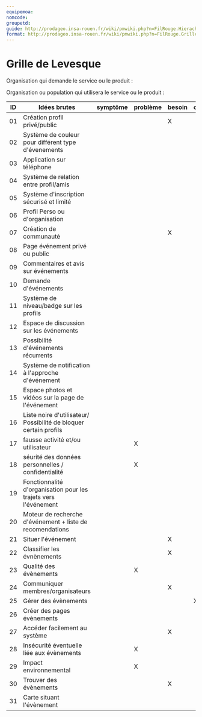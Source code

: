 ```yaml
---
equipemoa: 
nomcode: 
groupetd: 
guide: http://prodageo.insa-rouen.fr/wiki/pmwiki.php?n=FilRouge.HierachiserBesoins
format: http://prodageo.insa-rouen.fr/wiki/pmwiki.php?n=FilRouge.GrilleLevesque
---
```


# Grille de Levesque

Organisation qui demande le service ou le produit : 

Organisation ou population qui utilisera le service ou le produit : 

| ID | Idées brutes                                                      | symptôme | problème | besoin | objectif | opportunité | solution | R     | N/A |
|----|-------------------------------------------------------------------|----------|----------|--------|----------|-------------|----------|-------|-----|
| 01 | Création profil privé/public                                      |          |          | X      |          |             |          | 25    |     |
| 02 | Système de couleur pour différent type d'évenements               |          |          |        |          |             | X        | 22    |     |
| 03 | Application sur téléphone                                         |          |          |        |          |             | X        | 27    |     |
| 04 | Système de relation entre profil/amis                             |          |          |        |          |             | X        | 07    |     |
| 05 | Système d'inscription sécurisé et limité                          |          |          |        |          |             | X        | 18    |     |
| 06 | Profil Perso ou d'organisation                                    |          |          |        |          | X           |          | 04    |     |
| 07 | Création de communauté                                            |          |          | X      |          |             |          |       |     |
| 08 | Page événement privé ou public                                    |          |          |        |          |             | X        | 18    |     |
| 09 | Commentaires et avis sur événements                               |          |          |        |          |             | X        | 23    |     |
| 10 | Demande d'événements                                              |          |          |        |          | X           |          | 04    |     |
| 11 | Système de niveau/badge sur les profils                           |          |          |        |          |             |          |       | X   |
| 12 | Espace de discussion sur les événements                           |          |          |        |          |             | X        | 24    |     |
| 13 | Possibilité d'événements récurrents                               |          |          |        |          | X           |          | 26    |     |
| 14 | Système de notification à l'approche d'événement                  |          |          |        |          | X           |          | 03    |     |
| 15 | Espace photos et vidéos sur la page de l'événement                |          |          |        |          | X           |          | 26    |     |
| 16 | Liste noire d'utilisateur/ Possibilité de bloquer certain profils |          |          |        |          |             | X        | 28-17 |     |
| 17 | fausse activité et/ou utilisateur                                 |          | X        |        |          |             |          |       |     |
| 18 | séurité des données personnelles / confidentialité                |          | X        |        |          |             |          |       |     |
| 19 | Fonctionnalité d'organisation pour les trajets vers l'événement   |          |          |        |          |             | X        | 28-29 |     |
| 20 | Moteur de recherche d'événement + liste de recomendations         |          |          |        |          |             | X        | 30    |     |
| 21 | Situer l'événement                                                |          |          | X      |          |             |          |       |     |
| 22 | Classifier les évnènements                                        |          |          | X      |          |             |          |       |     |
| 23 | Qualité des évènements                                            |          | X        |        |          |             |          |       |     |
| 24 | Communiquer membres/organisateurs                                 |          |          | X      |          |             |          |       |     |
| 25 | Gérer des évènements                                              |          |          |        | X        |             |          |       |     |
| 26 | Créer des pages évènements                                        |          |          |        |          |             | X        |       |     |
| 27 | Accéder facilement au système                                     |          |          | X      |          |             |          | 25    |     |
| 28 | Insécurité éventuelle liée aux évènements                         |          | X        |        |          |             |          |       |     |
| 29 | Impact environnemental                                            |          | X        |        |          |             |          |       |     |
| 30 | Trouver des évènements                                            |          |          | X      |          |             |          |       |     |
| 31 | Carte situant l'évènement                                         |          |          |        |          |             | X        | 21    |     |
